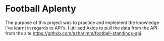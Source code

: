 # Football Aplenty

The purpose of this project was to practice and implement the knowledge I've learnt in regards to API's. I utilised Axios to pull the data from the API from the site https://github.com/azharimm/football-standings-api.  

